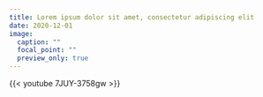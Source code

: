 ```yaml
---
title: Lorem ipsum dolor sit amet, consectetur adipiscing elit
date: 2020-12-01
image:
  caption: ""
  focal_point: ""
  preview_only: true
---
```

{{< youtube 7JUY-3758gw >}}